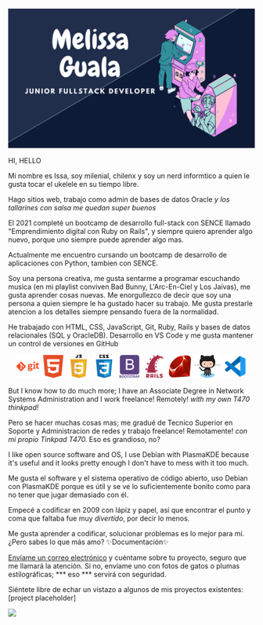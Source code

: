 ![Banner](docs/banner.png)

HI, HELLO

Mi nombre es Issa, soy milenial, chilenx y soy un nerd informtico a quien le gusta tocar el ukelele en su tiempo libre.

Hago sitios web, trabajo como admin de bases de datos Oracle *y los tallarines con salsa me quedan super buenos*

El 2021 completé un bootcamp de desarrollo full-stack con SENCE llamado "Emprendimiento digital con Ruby on Rails", y siempre quiero aprender algo nuevo, porque uno siempre puede aprender algo mas.

Actualmente me encuentro cursando un bootcamp de desarrollo de aplicaciones con Python, tambien con SENCE.

Soy una persona creativa, me gusta sentarme a programar escuchando musica (en mi playlist conviven Bad Bunny, L'Arc-En-Ciel y Los Jaivas), me gusta aprender cosas nuevas.
Me enorgullezco de decir que soy una persona a quien siempre le ha gustado hacer su trabajo. Me gusta prestarle atencion a los detalles siempre pensando fuera de la normalidad.

He trabajado con HTML, CSS, JavaScript, Git, Ruby, Rails y bases de datos relacionales (SQL y OracleDB). Desarrollo en VS Code y me gusta mantener un control de versiones en GitHub

<p align="center">
    <img src="docs/git.png" alt="GIT">
    <img src="docs/html.png" alt="HTML">
    <img src="docs/javascript.png" alt="JAVASCRIPT">
    <img src="docs/css.png" alt="CSS">
    <img src="docs/bootstrap.png" alt="BOOTSTRAP">
    <img src="docs/rails.png" alt="RAILS">
    <img src="docs/ruby.png" alt="RUBY">
    <img src="docs/github.png" alt="GITHUB OCTOCAT">
    <img src="docs/vs.png" alt="VS CODE">
</p>    

But I know how to do much more; I have an Associate Degree in Network Systems Administration and I work freelance! Remotely! *with my own T470 thinkpad!* 

Pero se hacer muchas cosas mas; me gradué de Tecnico Superior en Soporte y Administracion de redes y trabajo freelance! Remotamente! *con mi propio Tinkpad T470.* Eso es grandioso, no?

I like open source software and OS, I use Debian with PlasmaKDE because it's useful and it looks pretty enough I don't have to mess with it too much.

Me gusta el software y el sistema operativo de código abierto, uso Debian con PlasmaKDE porque es útil y se ve lo suficientemente bonito como para no tener que jugar demasiado con él.

Empecé a codificar en 2009 con lápiz y papel, así que encontrar el punto y coma que faltaba fue muy *divertido*, por decir lo menos.

Me gusta aprender a codificar, solucionar problemas es lo mejor para mí. ¿Pero sabes lo que más amo? ✨Documentación✨

[Envíame un correo electrónico](mailto:mgualaa@gmail.com) y cuéntame sobre tu proyecto, seguro que me llamará la atención.
Si no, envíame uno con fotos de gatos o plumas estilográficas; *** eso *** servirá con seguridad.

Siéntete libre de echar un vistazo a algunos de mis proyectos existentes:
[project placeholder] 

![](https://komarev.com/ghpvc/?username=mguala)
